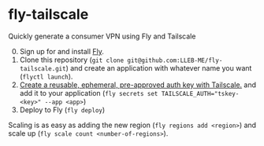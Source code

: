 # fly-tailscale
Quickly generate a consumer VPN using Fly and Tailscale

0. Sign up for and install [Fly](https://fly.io). 
1. Clone this repository (`git clone git@github.com:LLEB-ME/fly-tailscale.git`) and create an application with whatever name you want (`flyctl launch`).
2. [Create a reusable, ephemeral, pre-approved auth key with Tailscale.](https://login.tailscale.com/admin/settings/keys) and add it to your application (`fly secrets set TAILSCALE_AUTH="tskey-<key>" --app <app>`)
3. Deploy to Fly (`fly deploy`)

Scaling is as easy as adding the new region (`fly regions add <region>`) and scale up (`fly scale count <number-of-regions>`).
